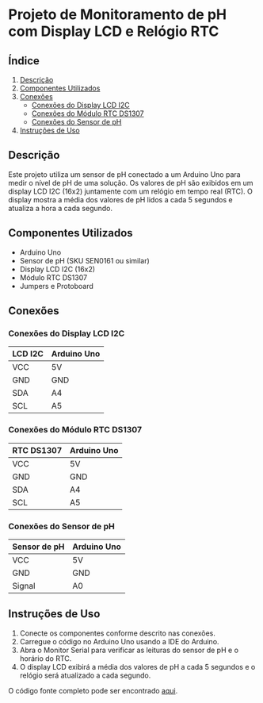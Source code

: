 # Projeto de Monitoramento de pH com Display LCD e Relógio RTC

## Índice

1. [Descrição](#descrição)
2. [Componentes Utilizados](#componentes-utilizados)
3. [Conexões](#conexões)
   - [Conexões do Display LCD I2C](#conexões-do-display-lcd-i2c)
   - [Conexões do Módulo RTC DS1307](#conexões-do-módulo-rtc-ds1307)
   - [Conexões do Sensor de pH](#conexões-do-sensor-de-ph)
4. [Instruções de Uso](#instruções-de-uso)


## Descrição

Este projeto utiliza um sensor de pH conectado a um Arduino Uno para medir o nível de pH de uma solução. Os valores de pH são exibidos em um display LCD I2C (16x2) juntamente com um relógio em tempo real (RTC). O display mostra a média dos valores de pH lidos a cada 5 segundos e atualiza a hora a cada segundo.

## Componentes Utilizados

- Arduino Uno
- Sensor de pH (SKU SEN0161 ou similar)
- Display LCD I2C (16x2)
- Módulo RTC DS1307
- Jumpers e Protoboard

## Conexões

### Conexões do Display LCD I2C

| LCD I2C | Arduino Uno  |
|---------|--------------|
| VCC     | 5V           |
| GND     | GND          |
| SDA     | A4           |
| SCL     | A5           |

### Conexões do Módulo RTC DS1307

| RTC DS1307 | Arduino Uno  |
|------------|--------------|
| VCC        | 5V           |
| GND        | GND          |
| SDA        | A4           |
| SCL        | A5           |

### Conexões do Sensor de pH

| Sensor de pH | Arduino Uno  |
|--------------|--------------|
| VCC          | 5V           |
| GND          | GND          |
| Signal       | A0           |

## Instruções de Uso

1. Conecte os componentes conforme descrito nas conexões.
2. Carregue o código no Arduino Uno usando a IDE do Arduino.
3. Abra o Monitor Serial para verificar as leituras do sensor de pH e o horário do RTC.
4. O display LCD exibirá a média dos valores de pH a cada 5 segundos e o relógio será atualizado a cada segundo.

O código fonte completo pode ser encontrado [aqui](https://github.com/LucasYuki1/Global_solution_1_Edge/blob/main/global.cpp).


